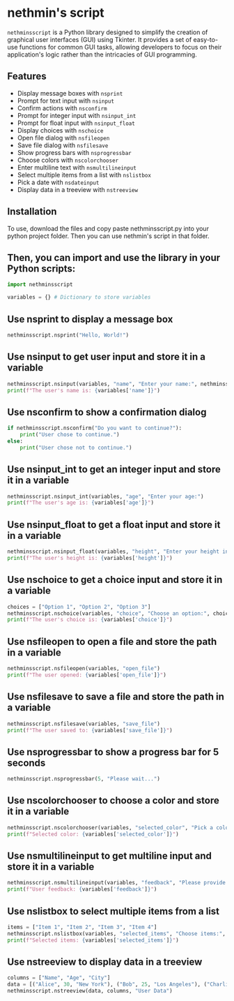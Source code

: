 # nethmin's script

`nethminsscript` is a Python library designed to simplify the creation of graphical user interfaces (GUI) using Tkinter. It provides a set of easy-to-use functions for common GUI tasks, allowing developers to focus on their application's logic rather than the intricacies of GUI programming.

## Features

- Display message boxes with `nsprint`
- Prompt for text input with `nsinput`
- Confirm actions with `nsconfirm`
- Prompt for integer input with `nsinput_int`
- Prompt for float input with `nsinput_float`
- Display choices with `nschoice`
- Open file dialog with `nsfileopen`
- Save file dialog with `nsfilesave`
- Show progress bars with `nsprogressbar`
- Choose colors with `nscolorchooser`
- Enter multiline text with `nsmultilineinput`
- Select multiple items from a list with `nslistbox`
- Pick a date with `nsdateinput`
- Display data in a treeview with `nstreeview`

## Installation

To use, download the files and copy paste nethminsscript.py into your python project folder. Then you can use nethmin's script in that folder.

## Then, you can import and use the library in your Python scripts:
```python
import nethminsscript

variables = {} # Dictionary to store variables
```

## Use nsprint to display a message box
```python
nethminsscript.nsprint("Hello, World!")
```
## Use nsinput to get user input and store it in a variable
```python
nethminsscript.nsinput(variables, "name", "Enter your name:", nethminsscript.is_non_empty)
print(f"The user's name is: {variables['name']}")
```
## Use nsconfirm to show a confirmation dialog
```python
if nethminsscript.nsconfirm("Do you want to continue?"):
    print("User chose to continue.")
else:
    print("User chose not to continue.")
```

## Use nsinput_int to get an integer input and store it in a variable
```python
nethminsscript.nsinput_int(variables, "age", "Enter your age:")
print(f"The user's age is: {variables['age']}")
```

## Use nsinput_float to get a float input and store it in a variable
```python
nethminsscript.nsinput_float(variables, "height", "Enter your height in meters:")
print(f"The user's height is: {variables['height']}")
```

## Use nschoice to get a choice input and store it in a variable
```python
choices = ["Option 1", "Option 2", "Option 3"]
nethminsscript.nschoice(variables, "choice", "Choose an option:", choices)
print(f"The user's choice is: {variables['choice']}")
```

## Use nsfileopen to open a file and store the path in a variable
```python
nethminsscript.nsfileopen(variables, "open_file")
print(f"The user opened: {variables['open_file']}")
```

## Use nsfilesave to save a file and store the path in a variable
```python
nethminsscript.nsfilesave(variables, "save_file")
print(f"The user saved to: {variables['save_file']}")
```

## Use nsprogressbar to show a progress bar for 5 seconds
```python
nethminsscript.nsprogressbar(5, "Please wait...")
```

## Use nscolorchooser to choose a color and store it in a variable
```python
nethminsscript.nscolorchooser(variables, "selected_color", "Pick a color")
print(f"Selected color: {variables['selected_color']}")
```

## Use nsmultilineinput to get multiline input and store it in a variable
```python
nethminsscript.nsmultilineinput(variables, "feedback", "Please provide your feedback:")
print(f"User feedback: {variables['feedback']}")
```

## Use nslistbox to select multiple items from a list
```python
items = ["Item 1", "Item 2", "Item 3", "Item 4"]
nethminsscript.nslistbox(variables, "selected_items", "Choose items:", items)
print(f"Selected items: {variables['selected_items']}")
```

## Use nstreeview to display data in a treeview
```python
columns = ["Name", "Age", "City"]
data = [("Alice", 30, "New York"), ("Bob", 25, "Los Angeles"), ("Charlie", 35, "Chicago")]
nethminsscript.nstreeview(data, columns, "User Data")
```

